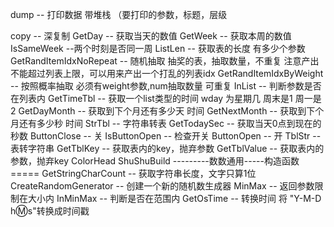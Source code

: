 dump -- 打印数据 带堆栈 （要打印的参数，标题，层级

copy -- 深复制
GetDay -- 获取当天的数值
GetWeek -- 获取本周的数值
IsSameWeek --两个时刻是否同一周
ListLen -- 获取表的长度 有多少个参数
GetRandItemIdxNoRepeat -- 随机抽取 抽奖的表，抽取数量，不重复 注意产出不能超过列表上限，可以用来产出一个打乱的列表idx
GetRandItemIdxByWeight -- 按照概率抽取 必须有weight参数,num抽取数量 可重复
InList -- 判断参数是否在列表内
GetTimeTbl -- 获取一个list类型的时间 wday 为星期几 周末是1 周一是2
GetDayMonth -- 获取到下个月还有多少天 时间
GetNextMonth -- 获取到下个月还有多少秒 时间
StrTbl -- 字符串转表
GetTodaySec -- 获取当天0点到现在的秒数
ButtonClose -- 关
IsButtonOpen -- 检查开关
ButtonOpen -- 开
TblStr -- 表转字符串
GetTblKey -- 获取表内的key，抛弃参数
GetTblValue -- 获取表内的参数，抛弃key
ColorHead
ShuShuBuild ---------数数通用-----构造函数=====
GetStringCharCount -- 获取字符串长度，文字只算1位
CreateRandomGenerator -- 创建一个新的随机数生成器
MinMax -- 返回参数限制在大小内
InMinMax -- 判断是否在范围内
GetOsTime -- 转换时间 将 "Y-M-D h:m:s"转换成时间戳
